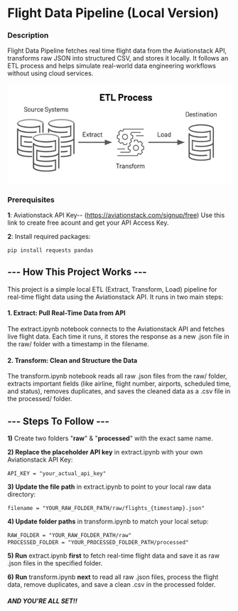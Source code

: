 # Flight Data Pipeline (Local Version)

### Description
Flight Data Pipeline fetches real time flight data from the Aviationstack API, transforms raw JSON into structured CSV, and stores it locally. It follows an ETL process and helps simulate real-world data engineering workflows without using cloud services.

![ETL Process](https://github.com/sarthaksangwan-lab/Flight-Data-Pipeline-Local-Version/blob/main/ETL%20Process.jpg)

### Prerequisites
**1**: Aviationstack API Key-- (https://aviationstack.com/signup/free) Use this link to create free acount and get your API Access Key. 

**2**: Install required packages:
    
    pip install requests pandas

## --- How This Project Works ---
This project is a simple local ETL (Extract, Transform, Load) pipeline for real-time flight data using the Aviationstack API. It runs in two main steps:

#### 1. Extract: Pull Real-Time Data from API
The extract.ipynb notebook connects to the Aviationstack API and fetches live flight data. Each time it runs, it stores the response as a new .json file in the raw/ folder with a timestamp in the filename.

#### 2. Transform: Clean and Structure the Data
The transform.ipynb notebook reads all raw .json files from the raw/ folder, extracts important fields (like airline, flight number, airports, scheduled time, and status), removes duplicates, and saves the cleaned data as a .csv file in the processed/ folder.

## --- Steps To Follow ---
**1)** Create two folders "**raw**" & "**processed**" with the exact same name.

**2) Replace the placeholder API key** in extract.ipynb with your own Aviationstack API Key:

    API_KEY = "your_actual_api_key"

**3) Update the file path** in extract.ipynb to point to your local raw data directory:  

    filename = "YOUR_RAW_FOLDER_PATH/raw/flights_{timestamp}.json"

**4) Update folder paths** in transform.ipynb to match your local setup:

    RAW_FOLDER = "YOUR_RAW_FOLDER_PATH/raw"
    PROCESSED_FOLDER = "YOUR_PROCESSED_FOLDER_PATH/processed"

**5) Run** extract.ipynb **first** to fetch real-time flight data and save it as raw .json files in the specified folder.

**6) Run** transform.ipynb **next** to read all raw .json files, process the flight data, remove duplicates, and save a clean .csv in the processed folder.

##### ***AND YOU'RE ALL SET!!***
